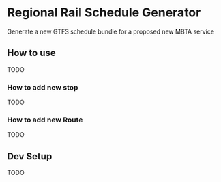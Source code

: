 # Regional Rail Schedule Generator

Generate a new GTFS schedule bundle for a proposed new MBTA service

## How to use

TODO

### How to add new stop

TODO


### How to add new Route

TODO

## Dev Setup

TODO
